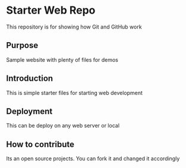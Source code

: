 # Starter Web Repo

This repository is for showing how Git and GitHub work

## Purpose

Sample website with plenty of files for demos

## Introduction

This is simple starter files for starting web development

## Deployment

This can be deploy on any web server or local

## How to contribute

Its an open source projects. You can fork it and changed it accordingly